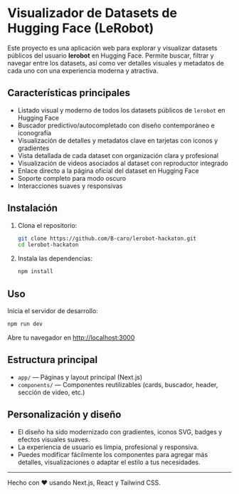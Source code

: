 # Visualizador de Datasets de Hugging Face (LeRobot)

Este proyecto es una aplicación web para explorar y visualizar datasets públicos del usuario **lerobot** en Hugging Face. Permite buscar, filtrar y navegar entre los datasets, así como ver detalles visuales y metadatos de cada uno con una experiencia moderna y atractiva.

## Características principales
- Listado visual y moderno de todos los datasets públicos de `lerobot` en Hugging Face
- Buscador predictivo/autocompletado con diseño contemporáneo e iconografía
- Visualización de detalles y metadatos clave en tarjetas con iconos y gradientes
- Vista detallada de cada dataset con organización clara y profesional
- Visualización de videos asociados al dataset con reproductor integrado
- Enlace directo a la página oficial del dataset en Hugging Face
- Soporte completo para modo oscuro
- Interacciones suaves y responsivas

## Instalación

1. Clona el repositorio:
   ```bash
   git clone https://github.com/B-caro/lerobot-hackaton.git
   cd lerobot-hackaton
   ```
2. Instala las dependencias:
   ```bash
   npm install
   ```

## Uso

Inicia el servidor de desarrollo:
```bash
npm run dev
```

Abre tu navegador en [http://localhost:3000](http://localhost:3000)

## Estructura principal
- `app/` — Páginas y layout principal (Next.js)
- `components/` — Componentes reutilizables (cards, buscador, header, sección de video, etc.)

## Personalización y diseño
- El diseño ha sido modernizado con gradientes, iconos SVG, badges y efectos visuales suaves.
- La experiencia de usuario es limpia, profesional y responsiva.
- Puedes modificar fácilmente los componentes para agregar más detalles, visualizaciones o adaptar el estilo a tus necesidades.

---

Hecho con ❤️ usando Next.js, React y Tailwind CSS.
